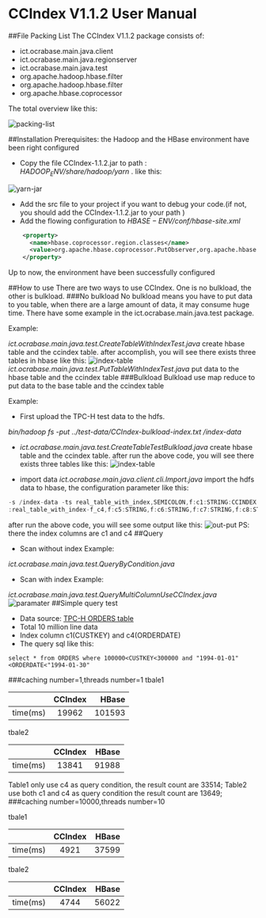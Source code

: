 # CCIndex V1.1.2 User Manual

##File Packing List
The CCIndex V1.1.2 package consists of:
- ict.ocrabase.main.java.client
- ict.ocrabase.main.java.regionserver
- ict.ocrabase.main.java.test
- org.apache.hadoop.hbase.filter
- org.apache.hadoop.hbase.filter
- org.apache.hbase.coprocessor

The total overview like this:

 ![packing-list](https://cl.ly/1l0v0p0H2Q3W/packing_list.png)
 
##Installation
Prerequisites: the Hadoop and the HBase environment have been right configured 
- Copy the file CCIndex-1.1.2.jar to path : *$HADOOP_ENV$/share/hadoop/yarn* . like this:

![yarn-jar](https://cl.ly/2j3A1R3F262A/jar_yarn.png)

- Add the src file to your project if you want to debug your code.(if not, you should add the CCIndex-1.1.2.jar to your path ) 
- Add the flowing configuration to *$HBASE-ENV$/conf/hbase-site.xml*
```xml
    <property>
      <name>hbase.coprocessor.region.classes</name>             
      <value>org.apache.hbase.coprocessor.PutObserver,org.apache.hbase.coprocessor.DeleteObserver</value>
    </property>
```
Up to now, the environment have been successfully configured

##How to use 
There are two ways to use CCIndex. One is no bulkload, the other is bulkload.
###No bulkload
No bulkload means you have to put data to you table, when there are a large amount of data, it may consume huge time.
There have some example in the ict.ocrabase.main.java.test package.

Example:

*ict.ocrabase.main.java.test.CreateTableWithIndexTest.java*  create hbase table and the ccindex table.
after accomplish, you will see there exists three tables in hbase like this:
![index-table](https://d17oy1vhnax1f7.cloudfront.net/items/0R123c423s2a1I1y3z0U/index_table.3e2d1F1t3c08.png)
*ict.ocrabase.main.java.test.PutTableWithIndexTest.java*  put data to the hbase table and the ccindex table
###Bulkload
Bulkload use map reduce to put data to the base table and the ccindex table

Example:

- First upload the TPC-H test data to the hdfs.

*bin/hadoop fs -put ../test-data/CCIndex-bulkload-index.txt  /index-data*
- *ict.ocrabase.main.java.test.CreateTableTestBulkload.java* create hbase table and the ccindex table. 
after run the above code, you will see there exists three tables like this:
![index-table](https://d17oy1vhnax1f7.cloudfront.net/items/0R123c423s2a1I1y3z0U/index_table.3e2d1F1t3c08.png)

- import data
*ict.ocrabase.main.java.client.cli.Import.java* import the hdfs data to hbase, the configuration parameter like this:
```javascript
-s /index-data -ts real_table_with_index,SEMICOLON,f:c1:STRING:CCINDEX:real_table_with_index-f_c1,f:c2:STRING,f:c3:STRING,f:c4:STRING:CCINDEX
:real_table_with_index-f_c4,f:c5:STRING,f:c6:STRING,f:c7:STRING,f:c8:STRING -l 32
```
after run the above code, you will see some output like this: 
![out-put](https://cl.ly/251g32443I2M/out-put.png)
PS: there the index columns are c1 and c4
##Query
- Scan without index
Example:

*ict.ocrabase.main.java.test.QueryByCondition.java*
- Scan with index
Example:

*ict.ocrabase.main.java.test.QueryMultiColumnUseCCIndex.java*
![paramater](https://cl.ly/1u3Y0i1W0y2x/paramater.png)
##Simple query test 
- Data source: [TPC-H ORDERS table](http://www.tpc.org/tpch/default.asp)
- Total 10 million line data
- Index column c1(CUSTKEY) and c4(ORDERDATE)
- The query sql like this:
```
select * from ORDERS where 100000<CUSTKEY<300000 and "1994-01-01"<ORDERDATE<"1994-01-30"
```
###caching number=1,threads number=1
tbale1

|               | CCIndex       | HBase  |
| ------------- |:-------------:| ------:|
| time(ms)      | 19962         |101593  |

tbale2

|               | CCIndex       | HBase  |
| ------------- |:-------------:| ------:|
| time(ms)      | 13841         |91988   |

Table1 only use c4 as query condition, the result count are 33514; 
Table2 use both c1 and c4 as query condition the result count are 13649;
###caching number=10000,threads number=10

tbale1

|               | CCIndex       | HBase  |
| ------------- |:-------------:| ------:|
| time(ms)      | 4921          |37599  |

tbale2

|               | CCIndex       | HBase  |
| ------------- |:-------------:| ------:|
| time(ms)      | 4744          |56022   |


